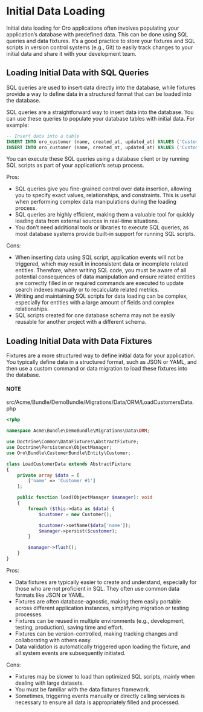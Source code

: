 <a id="dev-integrations-initial-data-load"></a>

# Initial Data Loading

Initial data loading for Oro applications often involves populating your application’s database with predefined data. This can be done using SQL queries and data fixtures. It’s a good practice to store your fixtures and SQL scripts in version control systems (e.g., Git) to easily track changes to your initial data and share it with your development team.

## Loading Initial Data with SQL Queries

SQL queries are used to insert data directly into the database, while fixtures provide a way to define data in a structured format that can be loaded into the database.

SQL queries are a straightforward way to insert data into the database. You can use these queries to populate your database tables with initial data. For example:

```sql
-- Insert data into a table
INSERT INTO oro_customer (name, created_at, updated_at) VALUES ('Customer #1', NOW(), NOW());
INSERT INTO oro_customer (name, created_at, updated_at) VALUES ('Customer #2', NOW(), NOW());
```

You can execute these SQL queries using a database client or by running SQL scripts as part of your application’s setup process.

Pros:

* SQL queries give you fine-grained control over data insertion, allowing you to specify exact values, relationships, and constraints. This is useful when performing complex data manipulations during the loading process.
* SQL queries are highly efficient, making them a valuable tool for quickly loading data from external sources in real-time situations.
* You don’t need additional tools or libraries to execute SQL queries, as most database systems provide built-in support for running SQL scripts.

Cons:

* When inserting data using SQL script, application events will not be triggered, which may result in inconsistent data or incomplete related entities. Therefore, when writing SQL code, you must be aware of all potential consequences of data manipulation and ensure related entities are correctly filled in or required commands are executed to update search indexes manually or to recalculate related metrics.
* Writing and maintaining SQL scripts for data loading can be complex, especially for entities with a large amount of fields and complex relationships.
* SQL scripts created for one database schema may not be easily reusable for another project with a different schema.

## Loading Initial Data with Data Fixtures

Fixtures are a more structured way to define initial data for your application. You typically define data in a structured format, such as JSON or YAML, and then use a custom command or data migration to load these fixtures into the database.

#### NOTE
src/Acme/Bundle/DemoBundle/Migrations/Data/ORM/LoadCustomersData.php
```php
<?php

namespace Acme\Bundle\DemoBundle\Migrations\Data\ORM;

use Doctrine\Common\DataFixtures\AbstractFixture;
use Doctrine\Persistence\ObjectManager;
use Oro\Bundle\CustomerBundle\Entity\Customer;

class LoadCustomerData extends AbstractFixture
{
    private array $data = [
        ['name' => 'Customer #1']
    ];

    public function load(ObjectManager $manager): void
    {
        foreach ($this->data as $data) {
            $customer = new Customer();

            $customer->setName($data['name']);
            $manager->persist($customer);
        }

        $manager->flush();
    }
}
```

Pros:

* Data fixtures are typically easier to create and understand, especially for those who are not proficient in SQL. They often use common data formats like JSON or YAML.
* Fixtures are often database-agnostic, making them easily portable across different application instances, simplifying migration or testing processes.
* Fixtures can be reused in multiple environments (e.g., development, testing, production), saving time and effort.
* Fixtures can be version-controlled, making tracking changes and collaborating with others easy.
* Data validation is automatically triggered upon loading the fixture, and all system events are subsequently initiated.

Cons:

* Fixtures may be slower to load than optimized SQL scripts, mainly when dealing with large datasets.
* You must be familiar with the data fixtures framework.
* Sometimes, triggering events manually or directly calling services is necessary to ensure all data is appropriately filled and processed.
